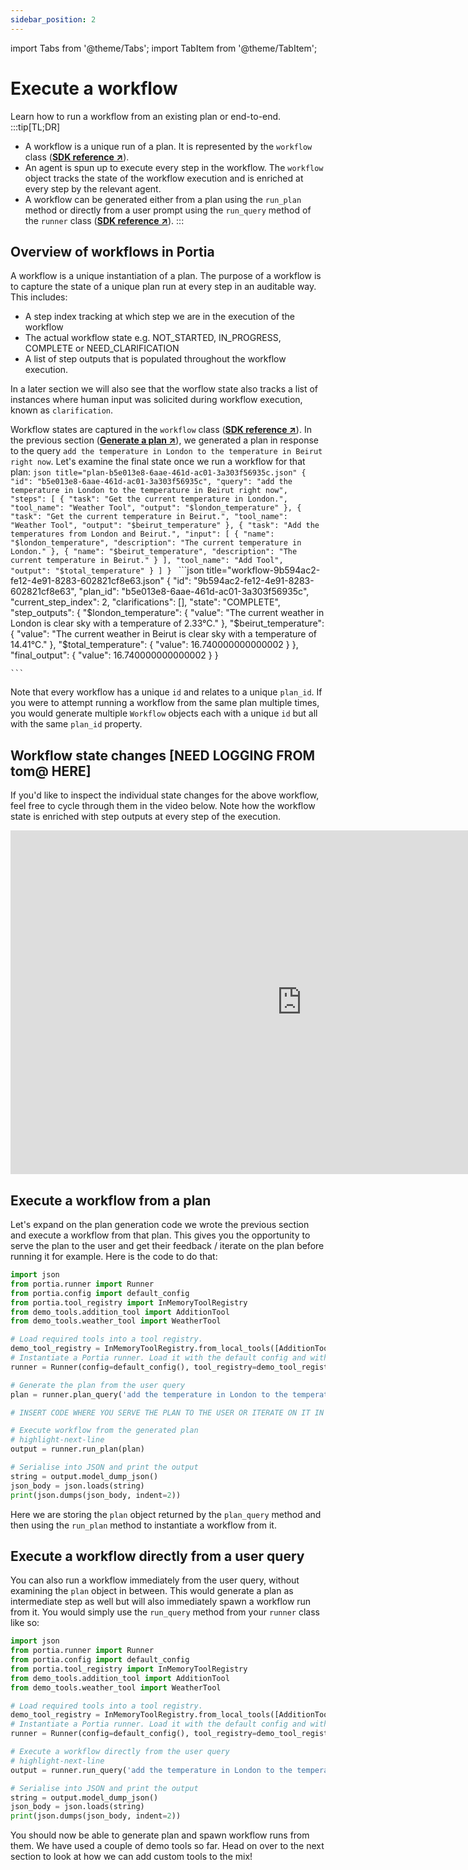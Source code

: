 ```yaml
---
sidebar_position: 2
---
```


import Tabs from '@theme/Tabs';
import TabItem from '@theme/TabItem';

# Execute a workflow
Learn how to run a workflow from an existing plan or end-to-end.
:::tip[TL;DR]
- A workflow is a unique run of a plan. It is represented by the `workflow` class (<a href="/SDK/portia/workflow" target="_blank">**SDK reference ↗**</a>).
- An agent is spun up to execute every step in the workflow. The `workflow` object tracks the state of the workflow execution and is enriched at every step by the relevant agent.
- A workflow can be generated either from a plan using the `run_plan` method or directly from a user prompt using the `run_query` method of the `runner` class (<a href="/SDK/portia/runner" target="_blank">**SDK reference ↗**</a>).
:::

## Overview of workflows in Portia
A workflow is a unique instantiation of a plan. The purpose of a workflow is to capture the state of a unique plan run at every step in an auditable way. This includes:
- A step index tracking at which step we are in the execution of the workflow
- The actual workflow state e.g. NOT_STARTED, IN_PROGRESS, COMPLETE or NEED_CLARIFICATION
- A list of step outputs that is populated throughout the workflow execution.

In a later section we will also see that the worflow state also tracks a list of instances where human input was solicited during workflow execution, known as `clarification`.

Workflow states are captured in the `workflow` class (<a href="/SDK/portia/workflow" target="_blank">**SDK reference ↗**</a>). In the previous section (<a href="/product/Plan%20and%20run%20workflows/Generate%20a%20plan" target="_blank">**Generate a plan ↗**</a>), we generated a plan in response to the query `add the temperature in London to the temperature in Beirut right now`. Let's examine the final state once we run a workflow for that plan:
<Tabs>
  <TabItem value="plan" label="Generated plan >>">
    ```json title="plan-b5e013e8-6aae-461d-ac01-3a303f56935c.json"
    {
        "id": "b5e013e8-6aae-461d-ac01-3a303f56935c",
        "query": "add the temperature in London to the temperature in Beirut right now",
        "steps": [
            {
                "task": "Get the current temperature in London.",
                "tool_name": "Weather Tool",
                "output": "$london_temperature"
            },
            {
                "task": "Get the current temperature in Beirut.",
                "tool_name": "Weather Tool",
                "output": "$beirut_temperature"
            },
            {
                "task": "Add the temperatures from London and Beirut.",
                "input": [
                    {
                        "name": "$london_temperature",
                        "description": "The current temperature in London."
                    },
                    {
                        "name": "$beirut_temperature",
                        "description": "The current temperature in Beirut."
                    }
                ],
                "tool_name": "Add Tool",
                "output": "$total_temperature"
            }
        ]
    }
    ```
  </TabItem>
    <TabItem value="workflow" label="Workflow in final state" default>
    ```json title="workflow-9b594ac2-fe12-4e91-8283-602821cf8e63.json"
    {
        "id": "9b594ac2-fe12-4e91-8283-602821cf8e63",
        "plan_id": "b5e013e8-6aae-461d-ac01-3a303f56935c",
        "current_step_index": 2,
        "clarifications": [],
        "state": "COMPLETE",
        "step_outputs": 
        {
            "$london_temperature": {
                "value": "The current weather in London is clear sky with a temperature of 2.33°C."
            },
            "$beirut_temperature": {
                "value": "The current weather in Beirut is clear sky with a temperature of 14.41°C."
            },
            "$total_temperature": {
                "value": 16.740000000000002
            }
        },
        "final_output": {
            "value": 16.740000000000002
        }
    }









    ```
  </TabItem>
</Tabs>

Note that every workflow has a unique `id` and relates to a unique `plan_id`. If you were to attempt running a workflow from the same plan multiple times, you would generate multiple `Workflow` objects each with a unique `id` but all with the same `plan_id` property.

## Workflow state changes [NEED LOGGING FROM tom@ HERE]
If you'd like to inspect the individual state changes for the above workflow, feel free to cycle through them in the video below. Note how the workflow state is enriched with step outputs at every step of the execution.
<iframe width="931" height="550" title="" src="https://snappify.com/embed/c8eb2bee-f784-4d24-b573-39bfca493eda?responsive=1&p=1&autoplay=1&b=0" allow="clipboard-write" allowfullscreen="" loading="lazy" frameborder="0"></iframe>

## Execute a workflow from a plan
Let's expand on the plan generation code we wrote the previous section and execute a workflow from that plan. This gives you the opportunity to serve the plan to the user and get their feedback / iterate on the plan before running it for example. Here is the code to do that:
```python title="main.py"
import json
from portia.runner import Runner
from portia.config import default_config
from portia.tool_registry import InMemoryToolRegistry
from demo_tools.addition_tool import AdditionTool
from demo_tools.weather_tool import WeatherTool

# Load required tools into a tool registry.
demo_tool_registry = InMemoryToolRegistry.from_local_tools([AdditionTool(), WeatherTool()])
# Instantiate a Portia runner. Load it with the default config and with the tools above.
runner = Runner(config=default_config(), tool_registry=demo_tool_registry)

# Generate the plan from the user query
plan = runner.plan_query('add the temperature in London to the temperature in Beirut right now')

# INSERT CODE WHERE YOU SERVE THE PLAN TO THE USER OR ITERATE ON IT IN ANY WAY

# Execute workflow from the generated plan
# highlight-next-line
output = runner.run_plan(plan)

# Serialise into JSON and print the output
string = output.model_dump_json()
json_body = json.loads(string)
print(json.dumps(json_body, indent=2))
```

Here we are storing the `plan` object returned by the `plan_query` method and then using the `run_plan` method to instantiate a workflow from it. 

## Execute a workflow directly from a user query
You can also run a workflow immediately from the user query, without examining the `plan` object in between. This would generate a plan as intermediate step as well but will also immediately spawn a workflow run from it. You would simply use the `run_query` method from your `runner` class like so:
```python title="main.py"
import json
from portia.runner import Runner
from portia.config import default_config
from portia.tool_registry import InMemoryToolRegistry
from demo_tools.addition_tool import AdditionTool
from demo_tools.weather_tool import WeatherTool

# Load required tools into a tool registry.
demo_tool_registry = InMemoryToolRegistry.from_local_tools([AdditionTool(), WeatherTool()])
# Instantiate a Portia runner. Load it with the default config and with the tools above.
runner = Runner(config=default_config(), tool_registry=demo_tool_registry)

# Execute a workflow directly from the user query
# highlight-next-line
output = runner.run_query('add the temperature in London to the temperature in Beirut right now')

# Serialise into JSON and print the output
string = output.model_dump_json()
json_body = json.loads(string)
print(json.dumps(json_body, indent=2))
```
You should now be able to generate plan and spawn workflow runs from them. We have used a couple of demo tools so far. Head on over to the next section to look at how we can add custom tools to the mix!